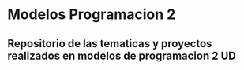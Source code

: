 # Modelos Programacion 2
<h2>Repositorio de las tematicas y proyectos realizados en modelos de programacion 2 UD</h2>

